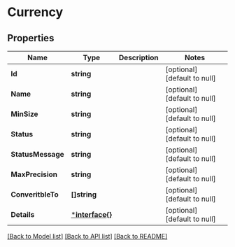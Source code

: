 # Currency

## Properties
Name | Type | Description | Notes
------------ | ------------- | ------------- | -------------
**Id** | **string** |  | [optional] [default to null]
**Name** | **string** |  | [optional] [default to null]
**MinSize** | **string** |  | [optional] [default to null]
**Status** | **string** |  | [optional] [default to null]
**StatusMessage** | **string** |  | [optional] [default to null]
**MaxPrecision** | **string** |  | [optional] [default to null]
**ConveritbleTo** | **[]string** |  | [optional] [default to null]
**Details** | [***interface{}**](interface{}.md) |  | [optional] [default to null]

[[Back to Model list]](../README.md#documentation-for-models) [[Back to API list]](../README.md#documentation-for-api-endpoints) [[Back to README]](../README.md)


